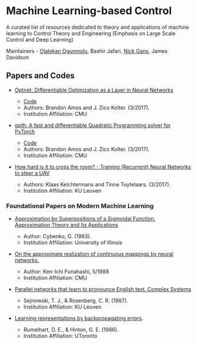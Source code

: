# Machine Learning-based Control

A curated list of resources dedicated to theory and applications of machine learning to Control Theory and Engineering (Emphasis on Large Scale Control and Deep Learning)

Maintainers - [Olalekan Ogunmolu](https://ecs.utdallas.edu/~olalekan.ogunmolu), Bashir Jafari, [Nick Gans](https://ecs.utdallas.edu/~ngans), James Davidson

<!-- ## Sharing
+ [Share on Twitter](http://twitter.com/home?status=http://github.com/lakehanne%0AMachine-learning based Control)
+ [Share on Facebook](http://www.facebook.com/sharer/sharer.php?u=http://github.com/lakehanne%0AMachine-learning based Control)
+ [Share on Google Plus](http://plus.google.com/share?url=http://github.com/lakehanne%0AMachine-learning based Control)
+ [Share on LinkedIn](http://www.linkedin.com/shareArticle?mini=true&url=http://github.com/lakehanne%0AMachine-learning based Control=&source=) -->

<!-- #Table of Contents
- [Codes](#codes)
- [Papers](#papers) -->

## Papers and Codes

* [Optnet: Differentiable Optimization as a Layer in Neural Networks](https://arxiv.org/abs/1703.00443)
	* [Code](https://github.com/locuslab/optnet)
	* Authors:  Brandon Amos and J. Zico Kolter. (3/2017).
	* Institution Affiliation: CMU 

* [qpth: A fast and differentiable Quadratic Programming solver for PyTorch](https://github.com/locuslab/qpth)
	* [Code](https://github.com/locuslab/qpth)
	* Authors:  Brandon Amos and J. Zico Kolter. (3/2017).
	* Institution Affiliation: CMU

* [How hard is it to cross the room? - Training (Recurrent) Neural Networks to steer a UAV](https://arxiv.org/pdf/1702.07600.pdf)
	* Authors: Klaas Kelchtermans and Tinne Tuytelaars. (3/2017).
	* Institution Affiliation: KU Leuven

### Foundational Papers on Modern Machine Learning

* [Approximation by Superpositions of a Sigmoidal Function. Approximation Theory and Its Applications](http://deeplearning.cs.cmu.edu/pdfs/Cybenko.pdf)
	* Author: Cybenko, G. (1993). 
	* Institution Affiliation: University of Illinois

* [On the approximate realization of continuous mappings by neural networks.](http://www.sciencedirect.com/science/article/pii/0893608089900038)
	* Author: Ken-Ichi Funahashi, 5/1988
	* Institution Affiliation: CMU

* [Parallel networks that learn to pronounce English text. Complex Systems](http://cs.union.edu/~rieffelj/classes/2011-12/csc320/readings/Sejnowski-speech-1987.pdf)
	* Sejnowski, T. J., & Rosenberg, C. R. (1987). 
	* Institution Affiliation: KU Leuven

* [Learning representations by backpropagating errors](http://www.iro.umontreal.ca/~vincentp/ift3395/lectures/backprop_old.pdf). 
	* Rumelhart, D. E., & Hinton, G. E. (1986). 
	* Institution Affiliation: UToronto